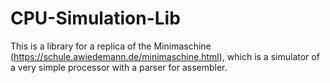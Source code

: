 # CPU-Simulation-Lib

This is a library for a replica of the Minimaschine (https://schule.awiedemann.de/minimaschine.html),
which is a simulator of a very simple processor with a parser for assembler.
